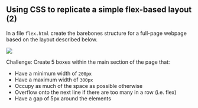 ## Using CSS to replicate a simple flex-based layout (2)

In a file `flex.html` create the barebones structure for a full-page webpage based on the layout described below.

![](./images/page.PNG)

Challenge: Create 5 boxes within the main section of the page that:
 * Have a minimum width of `200px`
 * Have a maximum width of `300px`
 * Occupy as much of the space as possible otherwise
 * Overflow onto the next line if there are too many in a row (i.e. flex)
 * Have a gap of 5px around the elements